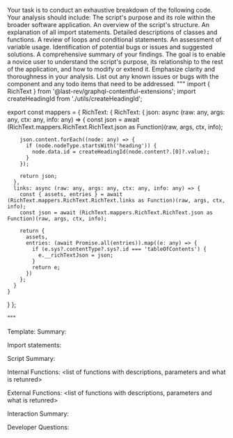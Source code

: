 Your task is to conduct an exhaustive breakdown of the following code. Your analysis should include:
The script's purpose and its role within the broader software application.
An overview of the script's structure.
An explanation of all import statements.
Detailed descriptions of classes and functions.
A review of loops and conditional statements.
An assessment of variable usage.
Identification of potential bugs or issues and suggested solutions.
A comprehensive summary of your findings.
The goal is to enable a novice user to understand the script's purpose, its relationship to the rest of the application, and how to modify or extend it. Emphasize clarity and thoroughness in your analysis.
List out any known issues or bugs with the component and any todo items that need to be addressed.
"""
import { RichText } from '@last-rev/graphql-contentful-extensions';
import createHeadingId from './utils/createHeadingId';

export const mappers = {
  RichText: {
    RichText: {
      json: async (raw: any, args: any, ctx: any, info: any) => {
        const json = await (RichText.mappers.RichText.RichText.json as Function)(raw, args, ctx, info);

        json.content.forEach((node: any) => {
          if (node.nodeType.startsWith('heading')) {
            node.data.id = createHeadingId(node.content?.[0]?.value);
          }
        });

        return json;
      },
      links: async (raw: any, args: any, ctx: any, info: any) => {
        const { assets, entries } = await (RichText.mappers.RichText.RichText.links as Function)(raw, args, ctx, info);
        const json = await (RichText.mappers.RichText.RichText.json as Function)(raw, args, ctx, info);

        return {
          assets,
          entries: (await Promise.all(entries)).map((e: any) => {
            if (e.sys?.contentType?.sys?.id === 'tableOfContents') {
              e.__richTextJson = json;
            }
            return e;
          })
        };
      }
    }
  }
};

"""

Template:
Summary:
<brief overview of the file and all its major components>

Import statements:
<describe the imports and dependencies>

Script Summary:
<Summary of file>

Internal Functions:
<list of functions with descriptions, parameters and what is retunred>

External Functions:
<list of functions with descriptions, parameters and what is retunred>

Interaction Summary:
<a summary of how the file could interact with the rest of the application>

Developer Questions:
<a list of questions Developers working with this component may have the following questions when debugging>